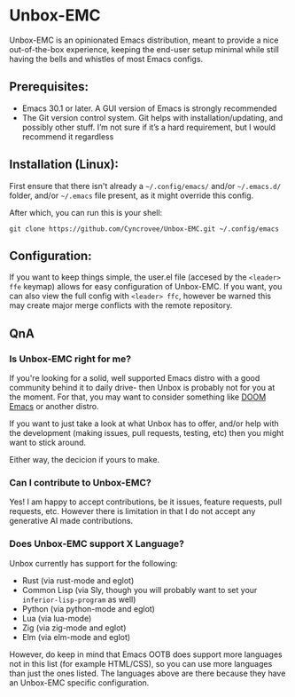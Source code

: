 # Unbox-EMC

Unbox-EMC is an opinionated Emacs distribution, meant to provide a nice out-of-the-box experience, keeping the end-user setup minimal while still having the bells and whistles of most Emacs configs.

## Prerequisites:
- Emacs 30.1 or later. A GUI version of Emacs is strongly recommended
- The Git version control system. Git helps with installation/updating, and possibly other stuff. I’m not sure if it’s a hard requirement, but I would recommend it regardless

## Installation (Linux):
First ensure that there isn't already a `~/.config/emacs/` and/or `~/.emacs.d/` folder, and/or `~/.emacs` file present, as it might override this config.

After which, you can run this is your shell:
```
git clone https://github.com/Cyncrovee/Unbox-EMC.git ~/.config/emacs
```

## Configuration:
If you want to keep things simple, the user.el file (accesed by the `<leader> ffe` keymap) allows for easy configuration of Unbox-EMC. If you want, you can also view the full config with `<leader> ffc`, however be warned this may create major merge conflicts with the remote repository.

## QnA
### Is Unbox-EMC right for me?
If you're looking for a solid, well supported Emacs distro with a good community behind it to daily drive- then Unbox is probably not for you at the moment. For that, you may want to consider something like [DOOM Emacs](https://github.com/doomemacs/doomemacs) or another distro.

If you want to just take a look at what Unbox has to offer, and/or help with the development (making issues, pull requests, testing, etc) then you might want to stick around.

Either way, the decicion if yours to make.
### Can I contribute to Unbox-EMC?
Yes! I am happy to accept contributions, be it issues, feature requests, pull requests, etc. However there is limitation in that I do not accept any generative AI made contributions.
### Does Unbox-EMC support X Language?
Unbox currently has support for the following:
- Rust (via rust-mode and eglot)
- Common Lisp (via Sly, though you will probably want to set your `inferior-lisp-program` as well)
- Python (via python-mode and eglot)
- Lua (via lua-mode)
- Zig (via zig-mode and eglot)
- Elm (via elm-mode and eglot)

However, do keep in mind that Emacs OOTB does support more languages not in this list (for example HTML/CSS), so you can use more languages than just the ones listed. The languages above are there because they have an Unbox-EMC specific configuration.

